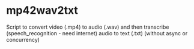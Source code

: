 # mp42wav2txt
Script to convert video (.mp4) to audio (.wav) and then transcribe (speech_recognition - need internet) audio to text (.txt) (without async or concurrency)
